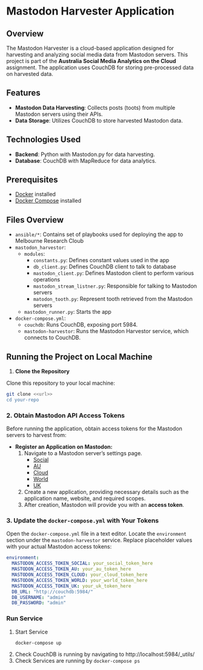 # Mastodon Harvester Application

## Overview

The Mastodon Harvester is a cloud-based application designed for harvesting and analyzing social media data from Mastodon servers. This project is part of the **Australia Social Media Analytics on the Cloud** assignment. The application uses CouchDB for storing pre-processed data on harvested data.

## Features

- **Mastodon Data Harvesting**: Collects posts (toots) from multiple Mastodon servers using their APIs.
- **Data Storage**: Utilizes CouchDB to store harvested Mastodon data.

## Technologies Used

- **Backend**: Python with Mastodon.py for data harvesting.
- **Database**: CouchDB with MapReduce for data analytics.

## Prerequisites

- [Docker](https://docs.docker.com/get-docker/) installed
- [Docker Compose](https://docs.docker.com/compose/install/) installed

## Files Overview

- `ansible/*`: Contains set of playbooks used for deploying the app to Melbourne Research Cloub
- `mastodon_harvestor`:
  - `modules`:
    - `constants.py`: Defines constant values used in the app
    - `db_client.py`: Defines CouchDB client to talk to database
    - `mastodon_client.py`: Defines Mastodon client to perform various operations
    - `mastodon_stream_listner.py`: Responsible for talking to Mastodon servers
    - `matodon_tooth.py`: Represent tooth retrieved from the Mastodon servers
  - `mastodon_runner.py`: Starts the app
- `docker-compose.yml`:
  - `couchdb`: Runs CouchDB, exposing port 5984.
  - `mastodon-harvestor`: Runs the Mastodon Harvestor service, which connects to CouchDB.

## Running the Project on Local Machine

1. **Clone the Repository**

Clone this repository to your local machine:
```bash
git clone <<url>>
cd your-repo
```

### 2. Obtain Mastodon API Access Tokens

Before running the application, obtain access tokens for the Mastodon servers to harvest from:

- **Register an Application on Mastodon:**
  1. Navigate to a Mastodon server’s settings page.
      - [Social](https://mastodon.social)
      - [AU](https://mastodon.au)
      - [Cloud](https://mastodon.cloud)
      - [World](https://mastodon.world)
      - [UK](https://mastodonapp.uk)
  2. Create a new application, providing necessary details such as the application name, website, and required scopes.
  3. After creation, Mastodon will provide you with an **access token**.

### 3. Update the `docker-compose.yml` with Your Tokens

Open the `docker-compose.yml` file in a text editor. Locate the `environment` section under the `mastodon-harvestor` service. Replace placeholder values with your actual Mastodon access tokens:

```yaml
environment:
  MASTODON_ACCESS_TOKEN_SOCIAL: your_social_token_here
  MASTODON_ACCESS_TOKEN_AU: your_au_token_here
  MASTODON_ACCESS_TOKEN_CLOUD: your_cloud_token_here
  MASTODON_ACCESS_TOKEN_WORLD: your_world_token_here
  MASTODON_ACCESS_TOKEN_UK: your_uk_token_here
  DB_URL: "http://couchdb:5984/"
  DB_USERNAME: "admin"
  DB_PASSWORD: "admin"
```

### Run Service

1. Start Service
    ```bash
    docker-compose up
    ```
2. Check CouchDB is running by navigating to http://localhost:5984/_utils/
3. Check Services are running by `docker-compose ps`
